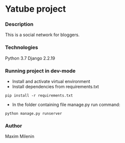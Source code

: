 # Yatube project
### Description
This is a social network for bloggers.
### Technologies
Python 3.7
Django 2.2.19
### Running project in dev-mode
- Install and activate virtual environment
- Install dependencies from requirements.txt
```
pip install -r requirements.txt
``` 
- In the folder containing file manage.py run command:
```
python manage.py runserver
```
### Author
Maxim Milenin